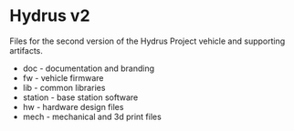 # Hydrus v2
Files for the second version of the Hydrus Project vehicle and supporting artifacts.

* doc - documentation and branding
* fw - vehicle firmware
* lib - common libraries
* station - base station software
* hw - hardware design files
* mech - mechanical and 3d print files
 
